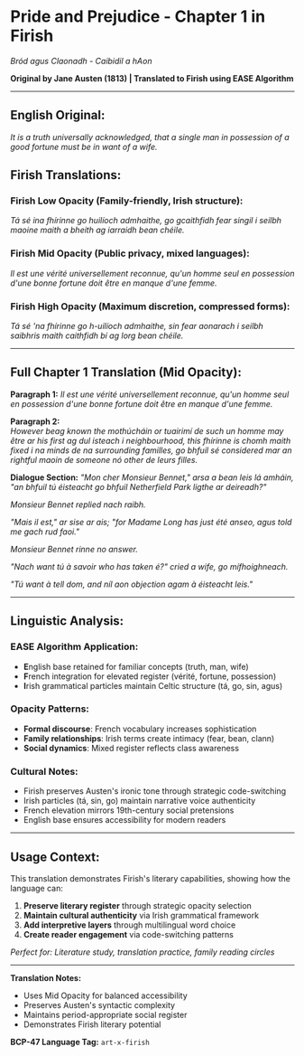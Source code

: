 # Pride and Prejudice - Chapter 1 in Firish
*Bród agus Claonadh - Caibidil a hAon*

**Original by Jane Austen (1813) | Translated to Firish using EASE Algorithm**

---

## English Original:
*It is a truth universally acknowledged, that a single man in possession of a good fortune must be in want of a wife.*

## Firish Translations:

### **Firish Low Opacity** (Family-friendly, Irish structure):
*Tá sé ina fhírinne go huilíoch admhaithe, go gcaithfidh fear singil i seilbh maoine maith a bheith ag iarraidh bean chéile.*

### **Firish Mid Opacity** (Public privacy, mixed languages):
*Il est une vérité universellement reconnue, qu'un homme seul en possession d'une bonne fortune doit être en manque d'une femme.*

### **Firish High Opacity** (Maximum discretion, compressed forms):
*Tá sé 'na fhírinne go h-uilíoch admhaithe, sin fear aonarach i seilbh saibhris maith caithfidh bí ag lorg bean chéile.*

---

## Full Chapter 1 Translation (Mid Opacity):

**Paragraph 1:**
*Il est une vérité universellement reconnue, qu'un homme seul en possession d'une bonne fortune doit être en manque d'une femme.*

**Paragraph 2:**  
*However beag known the mothúcháin or tuairimí de such un homme may être ar his first ag dul isteach i neighbourhood, this fhírinne is chomh maith fixed i na minds de na surrounding familles, go bhfuil sé considered mar an rightful maoin de someone nó other de leurs filles.*

**Dialogue Section:**
*"Mon cher Monsieur Bennet," arsa a bean leis lá amháin, "an bhfuil tú éisteacht go bhfuil Netherfield Park ligthe ar deireadh?"*

*Monsieur Bennet replied nach raibh.*

*"Mais il est," ar sise ar ais; "for Madame Long has just été anseo, agus told me gach rud faoi."*

*Monsieur Bennet rinne no answer.*

*"Nach want tú à savoir who has taken é?" cried a wife, go mífhoighneach.*

*"Tú want à tell dom, and níl aon objection agam à éisteacht leis."*

---

## Linguistic Analysis:

### **EASE Algorithm Application:**
- **E**nglish base retained for familiar concepts (truth, man, wife)
- **F**rench integration for elevated register (vérité, fortune, possession) 
- **I**rish grammatical particles maintain Celtic structure (tá, go, sin, agus)

### **Opacity Patterns:**
- **Formal discourse**: French vocabulary increases sophistication
- **Family relationships**: Irish terms create intimacy (fear, bean, clann)  
- **Social dynamics**: Mixed register reflects class awareness

### **Cultural Notes:**
- Firish preserves Austen's ironic tone through strategic code-switching
- Irish particles (tá, sin, go) maintain narrative voice authenticity
- French elevation mirrors 19th-century social pretensions
- English base ensures accessibility for modern readers

---

## Usage Context:
This translation demonstrates Firish's literary capabilities, showing how the language can:
1. **Preserve literary register** through strategic opacity selection
2. **Maintain cultural authenticity** via Irish grammatical framework  
3. **Add interpretive layers** through multilingual word choice
4. **Create reader engagement** via code-switching patterns

*Perfect for: Literature study, translation practice, family reading circles*

---

**Translation Notes:**  
- Uses Mid Opacity for balanced accessibility
- Preserves Austen's syntactic complexity
- Maintains period-appropriate social register
- Demonstrates Firish literary potential

**BCP-47 Language Tag:** `art-x-firish`